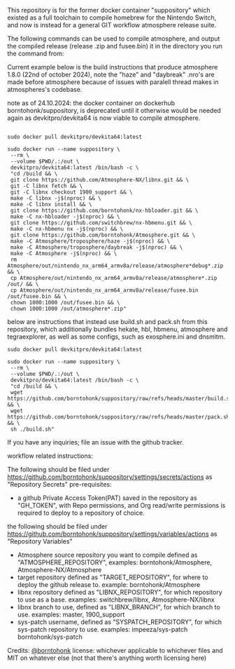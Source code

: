This repository is for the former docker container "suppository" which existed as a full toolchain to compile homebrew for the Nintendo Switch, and now is instead for a general GIT workflow atmosphere release suite.

The following commands can be used to compile atmosphere, and output the compiled release (release .zip and fusee.bin) it in the directory you run the command from:


Current example below is the build instructions that produce atmosphere 1.8.0 (22nd of october 2024), note the "haze" and "daybreak" .nro's are made before atmosphere because of issues with paralell thread makes in atmospheres's codebase.


note as of 24.10.2024: the docker container on dockerhub borntohonk/suppository, is deprecated until it otherwise would be needed again as devkitpro/devkita64 is now viable to compile atmosphere.

```

sudo docker pull devkitpro/devkita64:latest

sudo docker run --name suppository \
 --rm \
 --volume $PWD/.:/out \
 devkitpro/devkita64:latest /bin/bash -c \
 "cd /build && \
 git clone https://github.com/Atmosphere-NX/libnx.git && \
 git -C libnx fetch && \
 git -C libnx checkout 1900_support && \
 make -C libnx -j$(nproc) && \
 make -C libnx install && \
 git clone https://github.com/borntohonk/nx-hbloader.git && \
 make -C nx-hbloader -j$(nproc) && \
 git clone https://github.com/switchbrew/nx-hbmenu.git && \
 make -C nx-hbmenu nx -j$(nproc) && \
 git clone https://github.com/borntohonk/Atmosphere.git && \
 make -C Atmosphere/troposphere/haze -j$(nproc) && \
 make -C Atmosphere/troposphere/daybreak -j$(nproc) && \
 make -C Atmosphere -j$(nproc) && \
 rm Atmosphere/out/nintendo_nx_arm64_armv8a/release/atmosphere*debug*.zip && \
 cp Atmosphere/out/nintendo_nx_arm64_armv8a/release/atmosphere*.zip /out/ && \
 cp Atmosphere/out/nintendo_nx_arm64_armv8a/release/fusee.bin /out/fusee.bin && \
 chown 1000:1000 /out/fusee.bin && \
 chown 1000:1000 /out/atmosphere*.zip"

```


below are instructions that instead use build.sh and pack.sh from this repository, which additionally bundles hekate, hbl, hbmenu, atmosphere and tegraexplorer, as well as some configs, such as exosphere.ini and dnsmitm.


```
sudo docker pull devkitpro/devkita64:latest

sudo docker run --name suppository \
 --rm \
 --volume $PWD/.:/out \
 devkitpro/devkita64:latest /bin/bash -c \
 "cd /build && \
 wget https://github.com/borntohonk/suppository/raw/refs/heads/master/build.sh && \
 wget https://github.com/borntohonk/suppository/raw/refs/heads/master/pack.sh && \
 sh ./build.sh"

```


If you have any inquiries; file an issue with the github tracker.

workflow related instructions:

The following should be filed under https://github.com/borntohonk/suppository/settings/secrets/actions as "Repository Secrets"
pre-requisites: 

* a github Private Access Token(PAT) saved in the repository as "GH_TOKEN", with Repo permissions, and Org read/write permissions is required to deploy to a repository of choice.

the following should be filed under https://github.com/borntohonk/suppository/settings/variables/actions as "Repository Variables"
* Atmosphere source repository you want to compile defined as "ATMOSPHERE_REPOSITORY", examples: borntohonk/Atmosphere, Atmosphere-NX/Atmosphere
* target repository defined as "TARGET_REPOSITORY", for where to deploy the github release to. example: borntohonk/Atmosphere
* libnx repository defined as "LIBNX_REPOSITORY", for which repository to use as a base. examples: switchbrew/libnx, Atmosphere-NX/libnx
* libnx branch to use, defined as "LIBNX_BRANCH", for which branch to use. examples: master, 1900_support
* sys-patch username, defined as "SYSPATCH_REPOSITORY", for which sys-patch repository to use. examples: impeeza/sys-patch borntohonk/sys-patch


Credits: [@borntohonk](https://github.com/borntohonk)
license: whichever applicable to whichever files and MIT on whatever else (not that there's anything worth licensing here)
